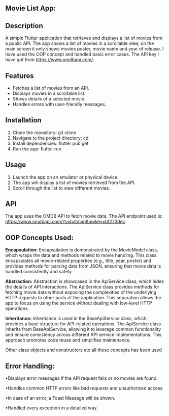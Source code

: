 ## ****Movie List App:****

## Description
A simple Flutter application that retrieves and displays a list of movies from a public API. The app shows a list of movies in a scrollable view, on the main screen it only shows movies poster, movie name and year of release. I have used the OOP concept and handled basic error cases.
The API key I have got from https://www.omdbapi.com/.

## Features
- Fetches a list of movies from an API.
- Displays movies in a scrollable list.
- Shows details of a selected movie.
- Handles errors with user-friendly messages.



## Installation
1.	Clone the repository:
       git clone <repository-url>
2.	Navigate to the project directory:
       cd <project-directory>
3.	Install dependencies:
       flutter pub get
4.	Run the app:
        flutter run


   
## Usage
1.	Launch the app on an emulator or physical device.
2.	The app will display a list of movies retrieved from the API.
3.	Scroll through the list to view different movies.

   
## API
The app uses the OMDB API to fetch movie data. The API endpoint used is:
https://www.omdbapi.com/?s=batman&apikey=bf273dec



## **OOP Concepts Used:**

**Encapsulation:**
Encapsulation is demonstrated by the MovieModel class, which wraps the data and methods related to movie handling. This class encapsulates all movie-related properties (e.g., title, year, poster) and provides methods for parsing data from JSON, ensuring that movie data is handled consistently and safely.

**Abstraction:**
Abstraction is showcased in the ApiService class, which hides the details of API interactions. The ApiService class provides methods for fetching movie data without exposing the complexities of the underlying HTTP requests to other parts of the application. This separation allows the app to focus on using the service without dealing with low-level HTTP operations.

**Inheritance:**
Inheritance is used in the BaseApiService class, which provides a base structure for API-related operations. The ApiService class inherits from BaseApiService, allowing it to leverage common functionality and ensure consistency across different API service implementations. This approach promotes code reuse and simplifies maintenance.


Other class objects and constructors etc all these concepts has been used

## **Error Handling:**

•Displays error messages if the API request fails or no movies are found.

•Handles common HTTP errors like bad requests and unauthorized access.

•In case of an error, a Toast Message will be shown.

•Handled every exception in a detailed way.

